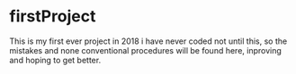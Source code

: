 # firstProject
This is my first ever project in 2018
i have never coded not until this, so the mistakes and none conventional procedures will be found here, inproving and hoping to get better.
